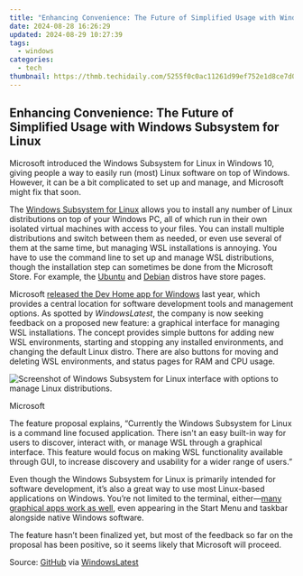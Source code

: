 ```yaml
---
title: "Enhancing Convenience: The Future of Simplified Usage with Windows Subsystem for Linux"
date: 2024-08-28 16:26:29
updated: 2024-08-29 10:27:39
tags:
  - windows
categories:
  - tech
thumbnail: https://thmb.techidaily.com/5255f0c0ac11261d99ef752e1d8ce7d04128bb9f458962890dfc3acd59ac69d0.jpg
---
```


## Enhancing Convenience: The Future of Simplified Usage with Windows Subsystem for Linux

Microsoft introduced the Windows Subsystem for Linux in Windows 10, giving people a way to easily run (most) Linux software on top of Windows. However, it can be a bit complicated to set up and manage, and Microsoft might fix that soon.

 The [Windows Subsystem for Linux](https://howto.techidaily.com/fixes-for-apps-keep-crashing-on-honor-magic-5-lite-drfone-by-drfone-fix-android-problems-fix-android-problems/) allows you to install any number of Linux distributions on top of your Windows PC, all of which run in their own isolated virtual machines with access to your files. You can install multiple distributions and switch between them as needed, or even use several of them at the same time, but managing WSL installations is annoying. You have to use the command line to set up and manage WSL distributions, though the installation step can sometimes be done from the Microsoft Store. For example, the [Ubuntu](https://apps.microsoft.com/detail/9pdxgncfsczv?hl=en-us&gl=US) and [Debian](https://apps.microsoft.com/detail/9msvkqc78pk6?hl=en-us&gl=US) distros have store pages.

 Microsoft [released the Dev Home app for Windows](https://blogs.windows.com/windowsdeveloper/2023/05/30/introducing-dev-home/) last year, which provides a central location for software development tools and management options. As spotted by _WindowsLatest_, the company is now seeking feedback on a proposed new feature: a graphical interface for managing WSL installations. The concept provides simple buttons for adding new WSL environments, starting and stopping any installed environments, and changing the default Linux distro. There are also buttons for moving and deleting WSL environments, and status pages for RAM and CPU usage.

![Screenshot of Windows Subsystem for Linux interface with options to manage Linux distributions.](https://static1.howtogeekimages.com/wordpress/wp-content/uploads/2024/03/305230142-e2d2a380-ac0f-4a19-b1dd-8e7038f7a7f0.png) 

Microsoft

 The feature proposal explains, “Currently the Windows Subsystem for Linux is a command line focused application. There isn't an easy built-in way for users to discover, interact with, or manage WSL through a graphical interface. This feature would focus on making WSL functionality available through GUI, to increase discovery and usability for a wider range of users.”

 Even though the Windows Subsystem for Linux is primarily intended for software development, it’s also a great way to use most Linux-based applications on Windows. You’re not limited to the terminal, either—[many graphical apps work as well](https://learn.microsoft.com/en-us/windows/wsl/tutorials/gui-apps), even appearing in the Start Menu and taskbar alongside native Windows software.

 The feature hasn’t been finalized yet, but most of the feedback so far on the proposal has been positive, so it seems likely that Microsoft will proceed.

 Source: [GitHub](https://github.com/microsoft/devhome/issues/2266) via [WindowsLatest](https://www.windowslatest.com/2024/03/24/microsoft-will-let-you-manage-linux-distros-on-windows-11-through-gui/)

<ins class="adsbygoogle"
     style="display:block"
     data-ad-format="autorelaxed"
     data-ad-client="ca-pub-7571918770474297"
     data-ad-slot="1223367746"></ins>



<ins class="adsbygoogle"
     style="display:block"
     data-ad-client="ca-pub-7571918770474297"
     data-ad-slot="8358498916"
     data-ad-format="auto"
     data-full-width-responsive="true"></ins>
